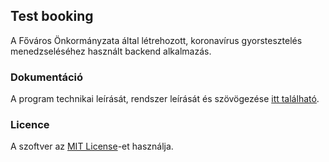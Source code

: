 ## Test booking

A Főváros Önkormányzata által létrehozott, koronavírus gyorstesztelés menedzseléséhez használt backend alkalmazás.

### Dokumentáció
A program technikai leírását, rendszer leírását és szövögezése [itt található](https://fphgov.github.io/test-booking).

### Licence
A szoftver az [MIT License](/LICENSE)-et használja.
